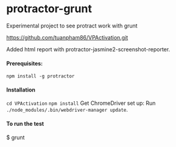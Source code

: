 # protractor-grunt
Experimental project to see protract work with grunt

https://github.com/tuanpham86/VPActivation.git

Added html report with protractor-jasmine2-screenshot-reporter.


#### Prerequisites:
  `npm install -g protractor`

#### Installation
  `cd VPActivation`
  `npm install`
  Get ChromeDriver set up: Run `./node_modules/.bin/webdriver-manager update`.

#### To run the test
  $ grunt

